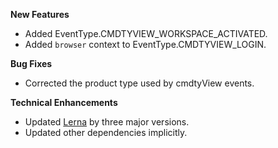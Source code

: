 **New Features**

* Added EventType.CMDTYVIEW_WORKSPACE_ACTIVATED.
* Added `browser` context to EventType.CMDTYVIEW_LOGIN.

**Bug Fixes**

* Corrected the product type used by cmdtyView events.

**Technical Enhancements**

* Updated [Lerna]() by three major versions.
* Updated other dependencies implicitly.